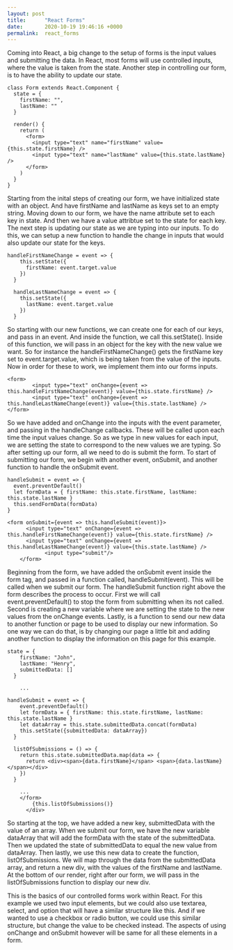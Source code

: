 ```yaml
---
layout: post
title:      "React Forms"
date:       2020-10-19 19:46:16 +0000
permalink:  react_forms
---
```



Coming into React, a big change to the setup of forms is the input values and submitting the data. In React, most forms will use controlled inputs, where the value is taken from the state. Another step in controlling our form, is to have the ability to update our state.

```
class Form extends React.Component {
  state = {
    firstName: "",
    lastName: ""
  }
 
  render() {
    return (
      <form>
        <input type="text" name="firstName" value={this.state.firstName} />
        <input type="text" name="lastName" value={this.state.lastName} />
      </form>
    )
  }
}
```

Starting from the inital steps of creating our form, we have initialized state with an object. And have firstName and lastName as keys set to an empty string. Moving down to our form, we have the name attribute set to each key in state. And then we have a value attribtue set to the state for each key. The next step is updating our state as we are typing into our inputs. To do this, we can setup a new function to handle the change in inputs that would also update our state for the keys. 

```
handleFirstNameChange = event => {
    this.setState({
      firstName: event.target.value
    })
  }
 
  handleLastNameChange = event => {
    this.setState({
      lastName: event.target.value
    })
  }
```

So starting with our new functions, we can create one for each of our keys, and pass in an event. And inside the function, we call this.setState(). Inside of this function, we will pass in an object for the key with the new value we want. So for instance the handleFirstNameChange() gets the firstName key set to event.target.value, which is being taken from the value of the inputs. Now in order for these to work, we implement them into our forms inputs. 

```
<form>
        <input type="text" onChange={event => this.handleFirstNameChange(event)} value={this.state.firstName} />
        <input type="text" onChange={event => this.handleLastNameChange(event)} value={this.state.lastName} /></form>
```

So we have added and onChange into the inputs with the event parameter, and passing in the handleChange callbacks. These will be called upon each time the input values change. So as we type in new values for each input, we are setting the state to correspond to the new values we are typing. So after setting up our form, all we need to do is submit the form. To start of submitting our form, we begin with another event, onSubmit, and another function to handle the onSubmit event.

```
handleSubmit = event => {
  event.preventDefault()
  let formData = { firstName: this.state.firstName, lastName: this.state.lastName }
  this.sendFormData(formData)
}

<form onSubmit={event => this.handleSubmit(event)}>
      <input type="text" onChange={event => this.handleFirstNameChange(event)} value={this.state.firstName} />
      <input type="text" onChange={event => this.handleLastNameChange(event)} value={this.state.lastName} />
			<input type="submit"/>
    </form>
```

Beginning from the form, we have added the onSubmit event inside the form tag, and passed in a function called, handleSubmit(event). This will be called when we submit our form. The handleSubmit function right above the form describes the process to occur. First we will call event.preventDefault() to stop the form from submitting when its not called. Second is creating a new variable where we are setting the state to the new values from the onChange events. Lastly, is a function to send our new data to another function or page to be used to display our new information. So one way we can do that, is by changing our page a little bit and adding another function to display the information on this page for this example. 

```
state = {
    firstName: "John",
    lastName: "Henry",
    submittedData: []
  }
	
	...
	
handleSubmit = event => {
    event.preventDefault()
    let formData = { firstName: this.state.firstName, lastName: this.state.lastName }
    let dataArray = this.state.submittedData.concat(formData)
    this.setState({submittedData: dataArray})
  }
 
  listOfSubmissions = () => {
    return this.state.submittedData.map(data => {
      return <div><span>{data.firstName}</span> <span>{data.lastName}</span></div>
    })
  }
	
	...
	</form>
        {this.listOfSubmissions()}
      </div>
```

So starting at the top, we have added a new key, submittedData with the value of an array. When we submit our form, we have the new variable dataArray that will add the formData with the state of the submittedData. Then we updated the state of submittedData to equal the new value from dataArray. Then lastly, we use this new data to create the function, listOfSubmissions. We will map through the data from the submittedData array, and return a new div, with the values of the firstName and lastName. At the bottom of our render, right after our form, we will pass in the listOfSubmissions function to display our new div.

This is the basics of our controlled forms work within React. For this example we used two input elements, but we could also use textarea, select, and option that will have a similar structure like this. And if we wanted to use a checkbox or radio button, we could use this similar structure, but change the value to be checked instead. The aspects of using onChange and onSubmit however will be same for all these elements in a form.
